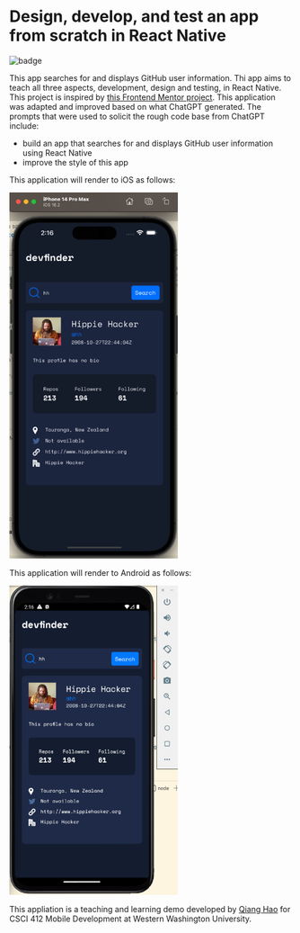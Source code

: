 # Design, develop, and test an app from scratch in React Native

![badge](https://github.com/Neo-Hao/react-native-to-do-app-with-tests/actions/workflows/ci.yml/badge.svg)

This app searches for and displays GitHub user information. Thi app aims to teach all three aspects, development, design and testing, in React Native. This project is inspired by [this Frontend Mentor project](https://www.frontendmentor.io/challenges/github-user-search-app-Q09YOgaH6). This application was adapted and improved based on what ChatGPT generated. The prompts that were used to solicit the rough code base from ChatGPT include:

* build an app that searches for and displays GitHub user information using React Native
* improve the style of this app

This application will render to iOS as follows:

<img src="./design/ios.png" width="300" />

This application will render to Android as follows:

<img src="./design/android.png" width="300" />

This appliation is a teaching and learning demo developed by [Qiang Hao](https://qhao.info/) for CSCI 412 Mobile Development at Western Washington University.

